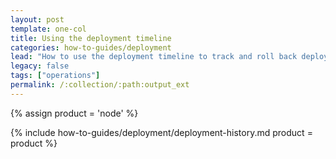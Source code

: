 ```yaml
---
layout: post
template: one-col
title: Using the deployment timeline
categories: how-to-guides/deployment
lead: "How to use the deployment timeline to track and roll back deployments"
legacy: false
tags: ["operations"]
permalink: /:collection/:path:output_ext
---
```



{% assign product = 'node' %}

{% include how-to-guides/deployment/deployment-history.md product = product %}
